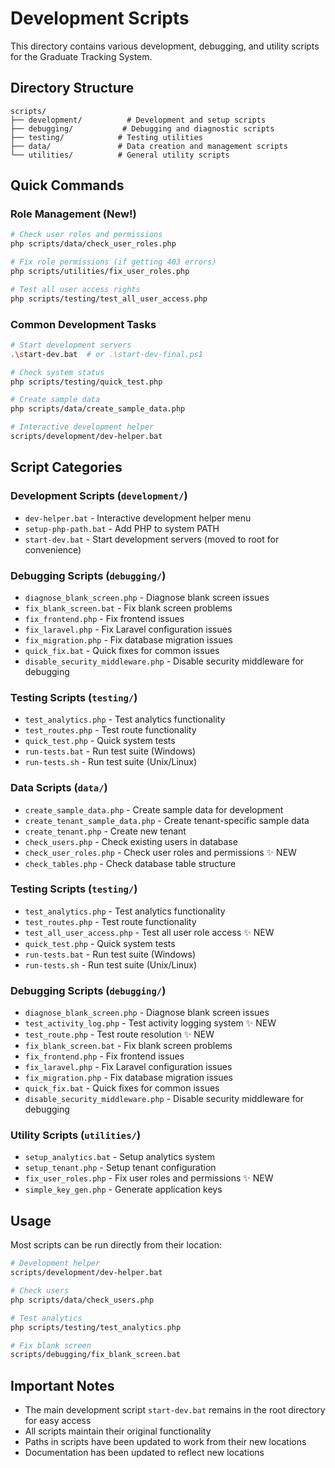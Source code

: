 # Development Scripts

This directory contains various development, debugging, and utility scripts for the Graduate Tracking System.

## Directory Structure

```
scripts/
├── development/          # Development and setup scripts
├── debugging/           # Debugging and diagnostic scripts
├── testing/            # Testing utilities
├── data/               # Data creation and management scripts
└── utilities/          # General utility scripts
```

## Quick Commands

### Role Management (New!)
```bash
# Check user roles and permissions
php scripts/data/check_user_roles.php

# Fix role permissions (if getting 403 errors)
php scripts/utilities/fix_user_roles.php

# Test all user access rights
php scripts/testing/test_all_user_access.php
```

### Common Development Tasks
```bash
# Start development servers
.\start-dev.bat  # or .\start-dev-final.ps1

# Check system status
php scripts/testing/quick_test.php

# Create sample data
php scripts/data/create_sample_data.php

# Interactive development helper
scripts/development/dev-helper.bat
```

## Script Categories

### Development Scripts (`development/`)
- `dev-helper.bat` - Interactive development helper menu
- `setup-php-path.bat` - Add PHP to system PATH
- `start-dev.bat` - Start development servers (moved to root for convenience)

### Debugging Scripts (`debugging/`)
- `diagnose_blank_screen.php` - Diagnose blank screen issues
- `fix_blank_screen.bat` - Fix blank screen problems
- `fix_frontend.php` - Fix frontend issues
- `fix_laravel.php` - Fix Laravel configuration issues
- `fix_migration.php` - Fix database migration issues
- `quick_fix.bat` - Quick fixes for common issues
- `disable_security_middleware.php` - Disable security middleware for debugging

### Testing Scripts (`testing/`)
- `test_analytics.php` - Test analytics functionality
- `test_routes.php` - Test route functionality
- `quick_test.php` - Quick system tests
- `run-tests.bat` - Run test suite (Windows)
- `run-tests.sh` - Run test suite (Unix/Linux)

### Data Scripts (`data/`)
- `create_sample_data.php` - Create sample data for development
- `create_tenant_sample_data.php` - Create tenant-specific sample data
- `create_tenant.php` - Create new tenant
- `check_users.php` - Check existing users in database
- `check_user_roles.php` - Check user roles and permissions ✨ NEW
- `check_tables.php` - Check database table structure

### Testing Scripts (`testing/`)
- `test_analytics.php` - Test analytics functionality
- `test_routes.php` - Test route functionality
- `test_all_user_access.php` - Test all user role access ✨ NEW
- `quick_test.php` - Quick system tests
- `run-tests.bat` - Run test suite (Windows)
- `run-tests.sh` - Run test suite (Unix/Linux)

### Debugging Scripts (`debugging/`)
- `diagnose_blank_screen.php` - Diagnose blank screen issues
- `test_activity_log.php` - Test activity logging system ✨ NEW
- `test_route.php` - Test route resolution ✨ NEW
- `fix_blank_screen.bat` - Fix blank screen problems
- `fix_frontend.php` - Fix frontend issues
- `fix_laravel.php` - Fix Laravel configuration issues
- `fix_migration.php` - Fix database migration issues
- `quick_fix.bat` - Quick fixes for common issues
- `disable_security_middleware.php` - Disable security middleware for debugging

### Utility Scripts (`utilities/`)
- `setup_analytics.bat` - Setup analytics system
- `setup_tenant.php` - Setup tenant configuration
- `fix_user_roles.php` - Fix user roles and permissions ✨ NEW
- `simple_key_gen.php` - Generate application keys

## Usage

Most scripts can be run directly from their location:

```bash
# Development helper
scripts/development/dev-helper.bat

# Check users
php scripts/data/check_users.php

# Test analytics
php scripts/testing/test_analytics.php

# Fix blank screen
scripts/debugging/fix_blank_screen.bat
```

## Important Notes

- The main development script `start-dev.bat` remains in the root directory for easy access
- All scripts maintain their original functionality
- Paths in scripts have been updated to work from their new locations
- Documentation has been updated to reflect new locations